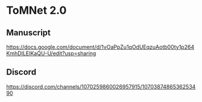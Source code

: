 # ToMNet 2.0

## Manuscript
https://docs.google.com/document/d/1vOaPpZu1qOdUEqzuAotb00ty1p264KmhDILEIKaQU-U/edit?usp=sharing


## Discord
https://discord.com/channels/1070259860026957915/1070387486536253490
